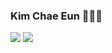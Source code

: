 ### Kim Chae Eun 👩🏻‍💻
<img src="https://capsule-render.vercel.app/api?type=shark&color=#ffa4ab&height=150&section=header&text=Chae%20Eun&fontSize=90" />
<img src="https://capsule-render.vercel.app/api?type=shark&color=auto&height=300&section=header&text=capsule%20render&fontSize=90" />

<!--
**kche1106/kche1106** is a ✨ _special_ ✨ repository because its `README.md` (this file) appears on your GitHub profile.

Here are some ideas to get you started:

- 🔭 I’m currently working on ...
- 🌱 I’m currently learning ...
- 👯 I’m looking to collaborate on ...
- 🤔 I’m looking for help with ...
- 💬 Ask me about ...
- 📫 How to reach me: ...
- 😄 Pronouns: ...
- ⚡ Fun fact: ...
-->
